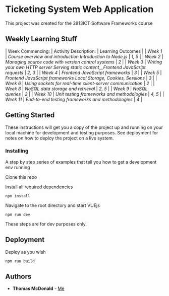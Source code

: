# Ticketing System Web Application

This project was created for the 3813ICT Software Frameworks course

## Weekly Learning Stuff

| Week Commencing: | Activity Description: | Learning Outcomes |
| _Week 1_ | _Course overview and introduction Introduction to Node.js_ | _1, 5_ |
| _Week 2_ | _Managing source code with version control systems_ | _2_ |
| _Week 3_ | _Writing your own HTTP server Serving static content__Frontend JavaScript requests_ | _2, 3_ |
| _Week 4_ | _Frontend JavaScript frameworks_ | _3_ |
| _Week 5_ | _Frontend JavaScript frameworks Local Storage, Cookies, Sessions_ | _3_ |
| _Week 6_ | _Using sockets for real-time client-server communication_ | _2_ |
| _Week 8_ | _NoSQL data storage and retrieval_ | _2, 5_ |
| _Week 9_ | _NoSQL queries_ | _2_ |
| _Week 10_ | _Unit testing frameworks and methodologies_ | _4, 5_ |
| _Week 11_ | _End-to-end testing frameworks and methodologies_ | _4_ |

## Getting Started

These instructions will get you a copy of the project up and running on your local machine for development and testing purposes. See deployment for notes on how to deploy the project on a live system.

### Installing

A step by step series of examples that tell you how to get a development env running

Clone this repo

Install all required dependencies
```
npm install
```
Navigate to the root directory and start VUEjs
```
npm run dev
```
These steps are for dev purposes only.

## Deployment

Deploy as you wish
```
npm run build
```

## Authors

* **Thomas McDonald** - [Me](http://thomasmcdonald.id.au)
